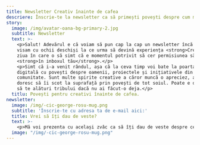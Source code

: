 ```yaml
---
title: Newsletter Creativ înainte de cafea
descriere: Înscrie-te la newsletter ca să primești povești despre cum modelez experiența asta și ce învăț pe parcurs.
story:
  image: /img/avatar-oana-bg-primary-2.jpg
  subtitle: Newsletter
  text: >-
    <p>Salut! Adevărul e că voiam să pun cap la cap un newsletter încă de când
    visam cu ochii deschiși la ce urma să devină experiența <strong>Creativ înainte de cafea</strong>. Am luat lucrurile în tihnă și am așteptat cuminte
    ziua în care o să simt că e momentul potrivit să cer permisiunea să aterizez
    <strong>în inboxul tău</strong>.</p>
    <p>Simt că i-a venit rândul, așa că la ceva timp voi bate la poarta ta
    digitală cu povești despre oamenii, proiectele și inițiativele din
    comunitate. Sunt multe spirite creative a căror muncă o apreciez, așa că îmi
    doresc să îi scot la suprafață prin povești de tot soiul. Poate e o ocazie
    să te alături tribului dacă nu ai făcut-o deja.</p>
  titlu: Povești pentru creativi înainte de cafea.
newsletter:
  image: /img/-cic-george-rosu-mug.png
  subtitle: 'Înscrie-te cu adresa ta de e-mail aici:'
  title: Vrei să îți dau de veste?
  text: >-
    <p>Mă voi prezenta cu același zvâc ca să îți dau de veste despre ce și cum cred că merită povestit și susținut. Generozitatea, chiar și pur informativă, ne ajută să fim solidari și să facem comunitatea mai bună.</p>
  image: "/img/-cic-george-rosu-mug.png"
---
```


